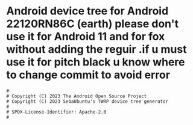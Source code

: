 # Android device tree for Android 22120RN86C (earth) please don't use it for Android 11 and for fox without adding the reguir .if u must use it for pitch black u know where to change commit to avoid error 

```
#
# Copyright (C) 2023 The Android Open Source Project
# Copyright (C) 2023 SebaUbuntu's TWRP device tree generator
#
# SPDX-License-Identifier: Apache-2.0
#
```
